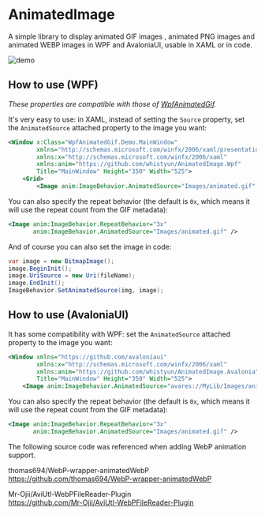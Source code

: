 # AnimatedImage

A simple library to display animated GIF images , animated PNG images and animated WEBP images in WPF and AvaloniaUI, usable in XAML or in code.

![demo](doc/demo.gif)

## How to use (WPF)

*These properties are compatible with those of [WpfAnimatedGif](https://github.com/XamlAnimatedGif/WpfAnimatedGif).*

It's very easy to use: in XAML, instead of setting the `Source` property, set the `AnimatedSource` attached property to the image you want:

```xml
<Window x:Class="WpfAnimatedGif.Demo.MainWindow"
        xmlns="http://schemas.microsoft.com/winfx/2006/xaml/presentation"
        xmlns:x="http://schemas.microsoft.com/winfx/2006/xaml"
        xmlns:anim="https://github.com/whistyun/AnimatedImage.Wpf"
        Title="MainWindow" Height="350" Width="525">
    <Grid>
        <Image anim:ImageBehavior.AnimatedSource="Images/animated.gif" />
```

You can also specify the repeat behavior (the default is `0x`, which means it will use the repeat count from the GIF metadata):

```xml
<Image anim:ImageBehavior.RepeatBehavior="3x"
       anim:ImageBehavior.AnimatedSource="Images/animated.gif" />
```

And of course you can also set the image in code:

```csharp
var image = new BitmapImage();
image.BeginInit();
image.UriSource = new Uri(fileName);
image.EndInit();
ImageBehavior.SetAnimatedSource(img, image);
```


## How to use (AvaloniaUI)

It has some compatibility with WPF: set the `AnimatedSource` attached property to the image you want:

```xml
<Window xmlns="https://github.com/avaloniaui"
        xmlns:x="http://schemas.microsoft.com/winfx/2006/xaml"
        xmlns:anim="https://github.com/whistyun/AnimatedImage.Avalonia"
        Title="MainWindow" Height="350" Width="525">
    <Image anim:ImageBehavior.AnimatedSource="avares://MyLib/Images/animated.gif" />
```

You can also specify the repeat behavior (the default is `0x`, which means it will use the repeat count from the GIF metadata):

```xml
<Image anim:ImageBehavior.RepeatBehavior="3x"
       anim:ImageBehavior.AnimatedSource="Images/animated.gif" />
```

The following source code was referenced when adding WebP animation support.

thomas694/WebP-wrapper-animatedWebP  
https://github.com/thomas694/WebP-wrapper-animatedWebP  

Mr-Ojii/AviUtl-WebPFileReader-Plugin  
https://github.com/Mr-Ojii/AviUtl-WebPFileReader-Plugin  


